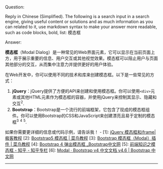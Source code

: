 Question:

Reply in Chinese (Simplified).
The following is a search input in a search engine, giving useful content or solutions and as much information as you can related to it, use markdown syntax to make your answer more readable, such as code blocks, bold, list:
模态框

Answer:

**模态框**（Modal Dialog）是一种常见的Web界面元素，它可以显示在当前页面上方，用于展示重要的信息、用户交互或其他视觉效果。模态框可以阻止用户与页面其他部分的交互，从而集中注意力并提供更好的用户体验。

在Web开发中，你可以使用不同的技术和库来创建模态框。以下是一些常见的方式：

1. **jQuery**：jQuery提供了方便的API来创建和使用模态框。你可以使用`<div>`元素或其他HTML元素作为模态框的容器，并使用jQuery来控制其显示、隐藏和交互<sup>2</sup>.
2. **Bootstrap**：Bootstrap是一个流行的前端框架，它包含了现成的模态框组件。你可以使用Bootstrap的CSS和JavaScript来创建漂亮且易于定制的模态框<sup>3</sup> <sup>4</sup> <sup>5</sup>.

如果你需要更详细的信息或代码示例，请告诉我！
\-
\[1]: [jQuery 模态框和iframe|极客教程](https://geek-docs.com/jquery/jquery-ask-answer/65_jquery_jquery_modal_boxes_and_iframe.html)
\[2]: [Bootstrap5 模态框 | 菜鸟教程](https://www.runoob.com/bootstrap5/bootstrap5-modal.html)
\[3]: [Bootstrap 模态框（Modal）插件 | 菜鸟教程](https://www.runoob.com/bootstrap/bootstrap-modal-plugin.html)
\[4]: [Bootstrap 4 弹出模态框 _Bootstrap中文网](https://getbootstrap.net/docs/components/modal/)
\[5]: [前端知识之模态框 - 知乎 - 知乎专栏](https://zhuanlan.zhihu.com/p/655924018)
\[6]: [Modal · Bootstrap v4 中文文档 v4.6 | Bootstrap 中文网](https://v4.bootcss.com/docs/components/modal/)

<hr/>

